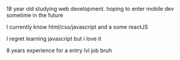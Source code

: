 18 year old studying web development. hoping to enter mobile dev sometime in the future 

I currently know html/css/javascript and a some reactJS

I regret learning javascript but i love it 

8 years experience for a entry lvl job bruh
